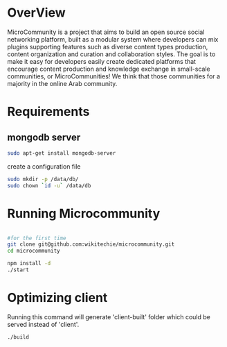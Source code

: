 OverView
========
MicroCommunity is a project that aims to build an open source social networking platform, built as a modular system where developers can mix plugins supporting features such as diverse content types production, content organization and curation and collaboration styles. The goal is to make it easy for developers easily create dedicated platforms that encourage content production and knowledge exchange in small-scale communities, or MicroCommunities! We think that those communities for a majority in the online Arab community.

Requirements
============
mongodb server
--------------

```bash	
sudo apt-get install mongodb-server
```

create a configuration file

```bash
sudo mkdir -p /data/db/
sudo chown `id -u` /data/db
```

Running Microcommunity
======================

```bash

#for the first time
git clone git@github.com:wikitechie/microcommunity.git
cd microcommunity

npm install -d
./start
```


Optimizing client
======================
Running this command will generate 'client-built' folder which could be served instead of 'client'.

```bash
./build
```



